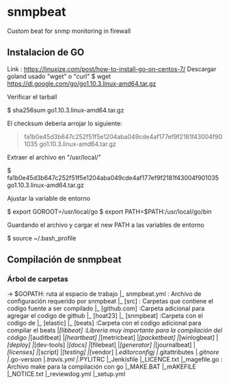 # snmpbeat
Custom beat for snmp monitoring in firewall
## Instalacion de GO
Link : https://linuxize.com/post/how-to-install-go-on-centos-7/
Descargar goland usado "wget" o "curl"
$ wget https://dl.google.com/go/go1.10.3.linux-amd64.tar.gz

Verificar el tarball

$ sha256sum go1.10.3.linux-amd64.tar.gz

El checksum deberia arrojar lo siguiente:

> fa1b0e45d3b647c252f51f5e1204aba049cde4af177ef9f2181f43004f901035  go1.10.3.linux-amd64.tar.gz

Extraer el archivo en "/usr/local/"

$ fa1b0e45d3b647c252f51f5e1204aba049cde4af177ef9f2181f43004f901035  go1.10.3.linux-amd64.tar.gz

Ajustar la variable de entorno

$ export GOROOT=/usr/local/go
$ export PATH=$PATH:/usr/local/go/bin

Guardando el archivo y cargar el new PATH  a las variables de entorno

$ source ~/.bash_profile

## Compilación de snmpbeat


### Árbol de carpetas
-> $GOPATH: ruta al espacio de trabajo
   |_ snmpbeat.yml : Archivo de configuración requerido por snmpbeat
   |_ [src] : Carpetas que contiene el codigo fuente a ser compilado
       |_ [github.com]  :Carpeta adicional para agregar el codigo de github
          |_ [hoat23]
             |_ [snmpbeat] :Carpeta con el codigo de <snmpbeat>
          |_ [elastic]
             |_ [beats] :Carpeta con el codigo adicional para compilar el beats
                |_[libbeat]      :Libreria muy importante para la compilación del código
                |_[auditbeat]
                |_[heartbeat]
                |_[metricbeat]
                |_[packetbeat]
                |_[winlogbeat]
                |_[deploy]
                |_[dev-tools]
                |_[docs]
                |_[filebeat]
                |_[generator]
                |_[journalbeat]
                |_[licenses]
                |_[script]
                |_[testing]
                |_[vendor]
                |_.editorconfigj
                |_.gitattributes
                |_.gitnore
                |_.go-version
                |_.travis.yml
                |_.PYLITRC
                |_Jenkisfile
                |_LICENCE.txt
                |_magefile.go    : Archivo make para la compilación con go
                |_MAKE.BAT
                |_mAKEFILE
                |_NOTICE.txt
                |_reviewdog.yml
                |_setup.yml
                


   
   


